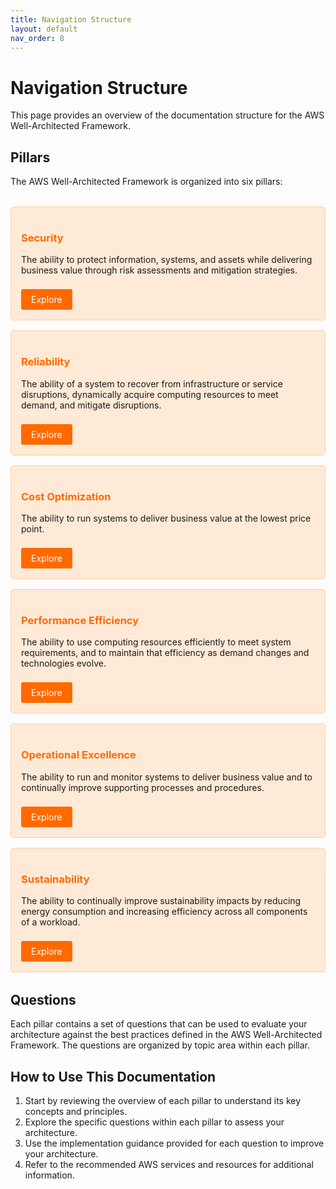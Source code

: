 ```yaml
---
title: Navigation Structure
layout: default
nav_order: 8
---
```


<div class="pillar-header">
  <h1>Navigation Structure</h1>
  <p>This page provides an overview of the documentation structure for the AWS Well-Architected Framework.</p>
</div>

## Pillars

The AWS Well-Architected Framework is organized into six pillars:

<div class="pillars-container" style="display: grid; grid-template-columns: repeat(auto-fit, minmax(250px, 1fr)); gap: 1rem; margin: 2rem 0;">
  <div class="pillar-card" style="border: 1px solid #ffcca5; border-radius: 5px; padding: 1rem; background-color: #ffead7;">
    <h3 style="color: #ff6a00;">Security</h3>
    <p>The ability to protect information, systems, and assets while delivering business value through risk assessments and mitigation strategies.</p>
    <a href="../docs/security" style="display: inline-block; margin-top: 0.5rem; padding: 0.5rem 1rem; background-color: #ff6a00; color: white; text-decoration: none; border-radius: 3px;">Explore</a>
  </div>
  
  <div class="pillar-card" style="border: 1px solid #ffcca5; border-radius: 5px; padding: 1rem; background-color: #ffead7;">
    <h3 style="color: #ff6a00;">Reliability</h3>
    <p>The ability of a system to recover from infrastructure or service disruptions, dynamically acquire computing resources to meet demand, and mitigate disruptions.</p>
    <a href="../docs/reliability" style="display: inline-block; margin-top: 0.5rem; padding: 0.5rem 1rem; background-color: #ff6a00; color: white; text-decoration: none; border-radius: 3px;">Explore</a>
  </div>
  
  <div class="pillar-card" style="border: 1px solid #ffcca5; border-radius: 5px; padding: 1rem; background-color: #ffead7;">
    <h3 style="color: #ff6a00;">Cost Optimization</h3>
    <p>The ability to run systems to deliver business value at the lowest price point.</p>
    <a href="../docs/cost-optimization" style="display: inline-block; margin-top: 0.5rem; padding: 0.5rem 1rem; background-color: #ff6a00; color: white; text-decoration: none; border-radius: 3px;">Explore</a>
  </div>
  
  <div class="pillar-card" style="border: 1px solid #ffcca5; border-radius: 5px; padding: 1rem; background-color: #ffead7;">
    <h3 style="color: #ff6a00;">Performance Efficiency</h3>
    <p>The ability to use computing resources efficiently to meet system requirements, and to maintain that efficiency as demand changes and technologies evolve.</p>
    <a href="../docs/performance-efficiency" style="display: inline-block; margin-top: 0.5rem; padding: 0.5rem 1rem; background-color: #ff6a00; color: white; text-decoration: none; border-radius: 3px;">Explore</a>
  </div>
  
  <div class="pillar-card" style="border: 1px solid #ffcca5; border-radius: 5px; padding: 1rem; background-color: #ffead7;">
    <h3 style="color: #ff6a00;">Operational Excellence</h3>
    <p>The ability to run and monitor systems to deliver business value and to continually improve supporting processes and procedures.</p>
    <a href="../docs/operational-excellence" style="display: inline-block; margin-top: 0.5rem; padding: 0.5rem 1rem; background-color: #ff6a00; color: white; text-decoration: none; border-radius: 3px;">Explore</a>
  </div>
  
  <div class="pillar-card" style="border: 1px solid #ffcca5; border-radius: 5px; padding: 1rem; background-color: #ffead7;">
    <h3 style="color: #ff6a00;">Sustainability</h3>
    <p>The ability to continually improve sustainability impacts by reducing energy consumption and increasing efficiency across all components of a workload.</p>
    <a href="../docs/sustainability" style="display: inline-block; margin-top: 0.5rem; padding: 0.5rem 1rem; background-color: #ff6a00; color: white; text-decoration: none; border-radius: 3px;">Explore</a>
  </div>
</div>

## Questions

Each pillar contains a set of questions that can be used to evaluate your architecture against the best practices defined in the AWS Well-Architected Framework. The questions are organized by topic area within each pillar.

## How to Use This Documentation

1. Start by reviewing the overview of each pillar to understand its key concepts and principles.
2. Explore the specific questions within each pillar to assess your architecture.
3. Use the implementation guidance provided for each question to improve your architecture.
4. Refer to the recommended AWS services and resources for additional information.
